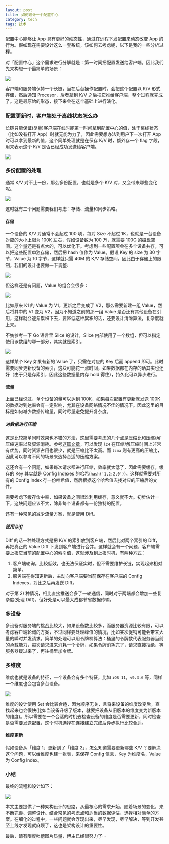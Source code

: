 ```yaml
---
layout: post
title: 如何设计一个配置中心
category: tech
tags: 技术
---
```


配置中心能够让 App 具有更好的动态性，通过在远程下发配置来动态改变 App 的行为。假如现在需要设计这么一套系统，该如何去考虑呢，以下是我的一些分析过程。

对「配置中心」这个需求进行分解就是：第一时间把配置发送给客户端。因此我们先来构想一个最简单的场景：

![](/image/design_config_01.jpg)

客户端和服务端保持一个长链，当在后台操作配置时，会把这个配置以 K/V 形式存储，然后通知 Procesor，后者拿到 K/V 之后把它推给客户端，整个过程就完成了。这是最原始的形态，接下来会在这个基础上进行演化。

### 配置更新时，客户端处于离线状态怎么办

长链只能保证(尽量)客户端在线时能第一时间拿到配置中心的值，处于离线状态（比如没有打开 App）时就无能为力了，因此需要想办法到用户下一次打开 App 时可以拿到最新的值，这个简单处理就是在保存 K/V 时，额外存一个 flag 字段，用来表示这个 K/V 是否已经成功发送给客户端。

![](/image/design_config_02.jpg)

### 多份配置的处理

通常 K/V 对不止一份，那么多份配置，也就是多个 K/V 对，又会带来哪些变化呢。

![](/image/design_config_03.jpg)

这时就有三个问题需要我们考虑：存储、流量和同步策略。

#### 存储

一个设备的 K/V 对通常不会超过 100 项，每对 Size 不超过 1K，也就是一台设备对应的大小上限为 100K 左右，假如设备数为 100 万，就需要 100G 的磁盘空间。这个量还是有点大的，可以优化下。考虑到一些配置项会在多个设备共存，可以把这些配置单独存储，然后把 hash 值作为 Value。假设 Key 的 size 为 30 字节，Value 为 10 字节，这样就只需 40M 的 K/V 存储空间。因此由于存储上的限制，我们的设计也要做一下调整:

![](/image/design_config_04.jpg)

但这样还是有问题，Value 的组合会很多：

![](/image/design_config_05.jpg)

比如原来 K1 的 Value 为 V1，更新之后变成了 V2，那么需要新建一组 Value，然后将其中的 V1 变为 V2，因为不知道之前的那一组 Value 是否还有其他设备在引用，这样就会逐渐累积下去，要降低这种累积的话，还要设计清除算法，复杂度就上来。

不妨参考一下 Go 语言里 Slice 的设计，Slice 内部使用了一个数组，但可以指定使用该数组的哪一部分，其实就是索引。

![](/image/design_config_06.jpg)

这样某个 Key 如果有新的 Value 了，只需在对应的 Key 后面 append 即可。此时需要同步更新设备的索引，这块可能花一点时间，如果数据都在内存的话其实也还好（由于只是存索引，因此这些数据量内存 hold 得住），持久化可以异步进行。

#### 流量

上面已经说过，单个设备的量可以达到 100K，如果每次配置有更新就发送 100K 的数据对到达率会有一定影响，尤其在设备网络情况不佳的情况下。因此这里的目标是如何减少数据传输量，同时尽量避免提升复杂度。

##### 对数据进行压缩

这是比较简单同时效果也不错的方法，这里需要考虑的几个点是压缩比和压缩/解压缩速率以及资源消耗。参考[这篇文章](https://catchchallenger.first-world.info/wiki/Quick_Benchmark:_Gzip_vs_Bzip2_vs_LZMA_vs_XZ_vs_LZ4_vs_LZO)，可以发现 `lz4` 在压缩/解压缩时间上非常有优势，同时资源占用也很少，就是压缩比不太高。而 `lzma` 则有更高的压缩比，因此可以参考不同的场景来选择合适的压缩方案。

这还会有一个问题，如果每次请求都进行压缩，效率就太低了，因此需要缓存，缓存的 Key 其实就是 Config Indexes 的哈希(`hash('1,2;2,0')`)。这样就需要对所有的 Config Index 存一份哈希值，然后根据这个哈希值去找对应的压缩后的文件。

需要考虑下缓存命中率，如果设备之间很难利用缓存，意义就不大。初步估计一下，这块问题应该不大，除非每个设备都有一份独特的配置。

还有一种常见的减少流量方案，就是使用 Diff。

##### 使用 Diff

Diff 的话一种处理方式是把 K/V 的索引放到客户端，然后比对两个索引的 Diff，再把真正的 Value Diff 下发到客户端进行合并。这样就会有一个问题，客户端需要上报它当前的配置中心的索引值，这就涉及到上报时机，有两种方式：

1.  客户端轮询。比较低效，也无法保证实时，但不需要维护长链，实现起来相对简单。
2.  服务端在得知更新后，主动向客户端要当前保存在客户端的 Config Indexes，对比之后再发送 Diff。

对于第 2) 种情况，相比直接推送会多了一轮通信，同时对于两端都会增加一些复杂度(处理 Diff)，但好处是可以最大成都节省数据传输。

### 多设备

多设备对服务端的挑战比较大，如果设备数比较多，而服务器资源比较有限，可以考虑客户端轮询的方案，不过同样要处理峰值的情况，比如某次促销可能会带来大量的瞬时并发请求。简单的处理可以用令牌桶算法：桶里的令牌数代表服务器当前的承载能力，每次请求进来消耗一个令牌，如果令牌消耗完了，请求直接拒绝，等服务器缓过来了，再往桶里加令牌。

### 多维度

维度也就是设备的特征，一个设备会有多个特征，比如 `iOS 11`，`v9.3.6` 等，同样一个维度也会包含多台设备。

![](/image/design_config_07.jpg)

维度的设计使用 Set 会比较合适，因为顺序无关，且将来设备的维度改变后，查找起来也会很快(比如当设备升级了版本，就要把设备从旧版本的维度变为新版本的维度)。所以需要在一个合适的时机去检查设备的维度是否需要更新，同时检查是否需要发送配置，这个时机选择在连接建立完成后异步执行比较合适。

#### 维度更新

假如设备从「维度 1」更新到了「维度 2」，怎么知道需要更新哪些 K/V ？要解决这个问题，可以给维度也建一张表，来保存 Config 信息，Key 为维度名，Value 为 Config Index。

### 小结

最终的流程和设计如下：

![](/image/design_config_08.jpg)

本文主要提供了一种架构设计的思路，从最核心的需求开始，随着场景的变化，来不断完善、调整设计。结合常见的考虑点和适当的数据评估，选择相对简单的方案。在细化的过程中，一些问题就会浮现出来，尽早发现，尽早解决，等到开发甚至上线才发现就麻烦了，这也是架构设计的重要性。

最后，请有限度吐槽图片质量，博主已经很努力了···
